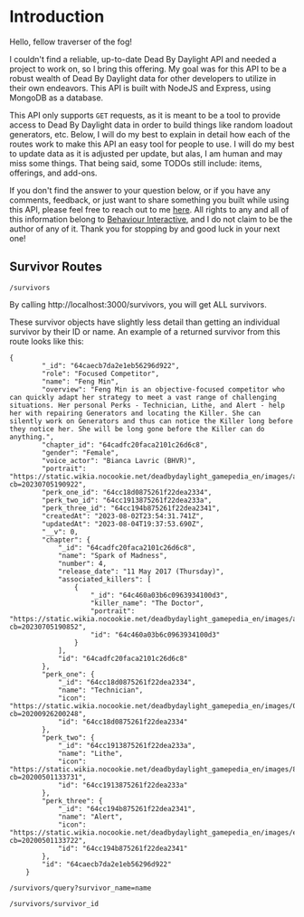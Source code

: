 # Introduction

Hello, fellow traverser of the fog! 

I couldn't find a reliable, up-to-date Dead By Daylight API and needed a project to work on, so I bring this offering. My goal was for this API to be a robust wealth of Dead By Daylight data for other developers to utilize in their own endeavors. This API is built with NodeJS and Express, using MongoDB as a database.

This API only supports `GET` requests, as it is meant to be a tool to provide access to Dead By Daylight data in order to build things like random loadout generators, etc. Below, I will do my best to explain in detail how each of the routes work to make this API an easy tool for people to use. I will do my best to update data as it is adjusted per update, but alas, I am human and may miss some things. That being said, some TODOs still include: items, offerings, and add-ons. 

If you don't find the answer to your question below, or if you have any comments, feedback, or just want to share something you built while using this API, please feel free to reach out to me [here](https://joecalvi.dev). All rights to any and all of this information belong to [Behaviour Interactive](https://www.bhvr.com/), and I do not claim to be the author of any of it. Thank you for stopping by and good luck in your next one!

## Survivor Routes

`/survivors`

By calling http://localhost:3000/survivors, you will get ALL survivors.

These survivor objects have slightly less detail than getting an individual survivor by their ID or name. An example of a returned survivor from this route looks like this:

```
{
        "_id": "64caecb7da2e1eb56296d922",
        "role": "Focused Competitor",
        "name": "Feng Min",
        "overview": "Feng Min is an objective-focused competitor who can quickly adapt her strategy to meet a vast range of challenging situations. Her personal Perks - Technician, Lithe, and Alert - help her with repairing Generators and locating the Killer. She can silently work on Generators and thus can notice the Killer long before they notice her. She will be long gone before the Killer can do anything.",
        "chapter_id": "64cadfc20faca2101c26d6c8",
        "gender": "Female",
        "voice_actor": "Bianca Lavric (BHVR)",
        "portrait": "https://static.wikia.nocookie.net/deadbydaylight_gamepedia_en/images/a/ac/S09_charSelect_portrait.png/revision/latest?cb=20230705190922",
        "perk_one_id": "64cc18d0875261f22dea2334",
        "perk_two_id": "64cc1913875261f22dea233a",
        "perk_three_id": "64cc194b875261f22dea2341",
        "createdAt": "2023-08-02T23:54:31.741Z",
        "updatedAt": "2023-08-04T19:37:53.690Z",
        "__v": 0,
        "chapter": {
            "_id": "64cadfc20faca2101c26d6c8",
            "name": "Spark of Madness",
            "number": 4,
            "release_date": "11 May 2017 (Thursday)",
            "associated_killers": [
                {
                    "_id": "64c460a03b6c0963934100d3",
                    "killer_name": "The Doctor",
                    "portrait": "https://static.wikia.nocookie.net/deadbydaylight_gamepedia_en/images/a/ad/K07_charSelect_portrait.png/revision/latest?cb=20230705190852",
                    "id": "64c460a03b6c0963934100d3"
                }
            ],
            "id": "64cadfc20faca2101c26d6c8"
        },
        "perk_one": {
            "_id": "64cc18d0875261f22dea2334",
            "name": "Technician",
            "icon": "https://static.wikia.nocookie.net/deadbydaylight_gamepedia_en/images/0/00/Technician.gif/revision/latest?cb=20200926200248",
            "id": "64cc18d0875261f22dea2334"
        },
        "perk_two": {
            "_id": "64cc1913875261f22dea233a",
            "name": "Lithe",
            "icon": "https://static.wikia.nocookie.net/deadbydaylight_gamepedia_en/images/8/8d/Lithe.gif/revision/latest?cb=20200501133731",
            "id": "64cc1913875261f22dea233a"
        },
        "perk_three": {
            "_id": "64cc194b875261f22dea2341",
            "name": "Alert",
            "icon": "https://static.wikia.nocookie.net/deadbydaylight_gamepedia_en/images/e/e7/Alert.gif/revision/latest?cb=20200501133722",
            "id": "64cc194b875261f22dea2341"
        },
        "id": "64caecb7da2e1eb56296d922"
    }
```

`/survivors/query?survivor_name=name`



`/survivors/survivor_id`
